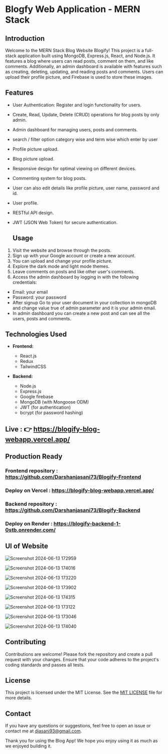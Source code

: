 # Blogfy Web Application - MERN Stack

## Introduction

Welcome to the MERN Stack Blog Website Blogify! This project is a full-stack application built using MongoDB, Express.js, React, and Node.js. It features a blog where users can read posts, comment on them, and like comments. Additionally, an admin dashboard is available with features such as creating, deleting, updating, and reading posts and comments. Users can upload their profile picture, and Firebase is used to store these images.

## Features

- User Authentication: Register and login functionality for users.
- Create, Read, Update, Delete (CRUD) operations for blog posts by only admin.
- Admin dashboard for managing users, posts and comments.
- search / filter option category wise and term wise which enter by user 
- Profile picture upload.
- Blog picture upload.
- Responsive design for optimal viewing on different devices.
- Commenting system for blog posts.
- User can also edit details like profile picture, user name, password and id.
- User profile.
- RESTful API design.
- JWT (JSON Web Token) for secure authentication.

  ## Usage
  
1. Visit the website and browse through the posts.
2. Sign up with your Google account or create a new account.
3. You can upload and change your profile picture.
4. Explore the dark mode and light mode themes.
5. Leave comments on posts and like other user's comments.
6. Access the admin dashboard by logging in with the following credentials:
- Email: your email
- Password: your password
- After signup Go to your user document in your collection in mongoDB and change value true of admin parameter and  it is your admin email.
- In admin dashboard you can create a new post and can see all the users, posts and comments.


## Technologies Used

- **Frontend:**
  - React.js
  - Redux
  - TailwindCSS
 
- **Backend:**
  - Node.js
  - Express.js
  - Google firebase 
  - MongoDB (with Mongoose ODM)
  - JWT (for authentication)
  - bcrypt (for password hashing)
 
## Live : 👉  https://blogify-blog-webapp.vercel.app/

## Production Ready

### Frontend repository : https://github.com/Darshanjasani73/Blogify-Frontend
### Deploy on Vercel : https://blogify-blog-webapp.vercel.app/

### Backend repository : https://github.com/Darshanjasani73/Blogify-Backend
### Deploy on Render : https://blogify-backend-1-0stb.onrender.com/

## UI of Website

![Screenshot 2024-06-13 172959](https://github.com/Darshanjasani73/MERN-Blogify/assets/167104440/543b9d3f-321d-4695-ab15-0ab583a872f7)

![Screenshot 2024-06-13 174016](https://github.com/Darshanjasani73/MERN-Blogify/assets/167104440/5a706865-f6e3-4849-a34c-7d5f4d335a22)

![Screenshot 2024-06-13 173220](https://github.com/Darshanjasani73/MERN-Blogify/assets/167104440/445e3a99-ee26-47e6-89f3-5dd48ff04e83)

![Screenshot 2024-06-13 173902](https://github.com/Darshanjasani73/MERN-Blogify/assets/167104440/ae849a0f-9a26-4120-823f-ac98b87ae17c)

![Screenshot 2024-06-13 174315](https://github.com/Darshanjasani73/MERN-Blogify/assets/167104440/dd21fa15-3b9f-4fbd-9eeb-ed3a70c063b8)

![Screenshot 2024-06-13 173122](https://github.com/Darshanjasani73/MERN-Blogify/assets/167104440/f0e6ffd3-6976-4da1-993b-d4361ed873fe)

![Screenshot 2024-06-13 173046](https://github.com/Darshanjasani73/MERN-Blogify/assets/167104440/26289049-a597-42f9-925a-b475a1c2febe)

![Screenshot 2024-06-13 174040](https://github.com/Darshanjasani73/MERN-Blogify/assets/167104440/dd80db81-9583-4c9f-99c1-549274f8c88e)

## Contributing

Contributions are welcome! Please fork the repository and create a pull request with your changes. Ensure that your code adheres to the project's coding standards and passes all tests.

## License

This project is licensed under the MIT License. See the [MIT LICENSE](LICENSE) file for more details.

## Contact

If you have any questions or suggestions, feel free to open an issue or contact me at [djasani93@gmail.com](mailto:djasani93@gmail.com).


Thank you for using the Blog App! We hope you enjoy using it as much as we enjoyed building it.
